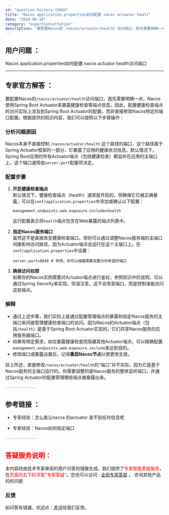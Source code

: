 ```yaml
---
id: "question-history-15664"
title: "Nacos application.properties如何配置 nacos actuator healt"
date: "2024-06-18"
category: "expertConsultation"
description: "要配置Nacos的`/nacos/actuator/health`访问端口，首先需要明确一点，Nacos使用Spring Boot Actuator来暴露健康检查等端点信息。因此，配置健康检查端点的访问实际上涉及到Spring Boot Actuator的配置，而非直接修改Nacos特定的端口配置。"
---
```


## 用户问题 ： 
 Nacos application.properties如何配置 nacos actuator health访问端口  

---------------
## 专家官方解答 ：

要配置Nacos的`/nacos/actuator/health`访问端口，首先需要明确一点，Nacos使用Spring Boot Actuator来暴露健康检查等端点信息。因此，配置健康检查端点的访问实际上涉及到Spring Boot Actuator的配置，而非直接修改Nacos特定的端口配置。根据提供的知识内容，我们可以按照以下步骤操作：

### 分析问题原因

Nacos本身不直接控制 `/nacos/actuator/health` 这个路径的端口，这个路径属于Spring Actuator框架的一部分，它暴露了应用的健康状况信息。默认情况下，Spring Boot应用的所有Actuator端点（包括健康检查）都监听在应用的主端口上，这个端口通常由`server.port`配置项决定。

### 配置步骤

1. **开启健康检查端点**  
   默认情况下，健康检查端点（health）通常是开启的，但确保它已被正确暴露，可以在`conf/application.properties`中添加或确认以下配置：
   ```properties
   management.endpoints.web.exposure.include=health
   ```
   这行配置表示将`health`端点包含在Web暴露的端点列表中。

2. **指定Nacos服务端口**  
   虽然这不是直接改变健康检查端口，但你可以通过调整Nacos服务端的主端口间接影响访问路径，因为Actuator端点会运行在这个主端口上。在`conf/application.properties`中设置：
   ```properties
   server.port=8848 # 举例，你可以根据需要设置为你希望的端口
   ```

3. **确保访问权限**  
   如果你的Nacos实例需要对Actuator端点进行鉴权，参照知识中的说明，可以通过Spring Security来实现。但请注意，这不会改变端口，而是控制谁能访问这些端点。

### 解释

- 通过上述步骤，我们实际上是通过配置管理端点的暴露和指定Nacos服务的主端口来间接管理健康检查端口的访问。因为Nacos的Actuator端点（包括`/health`）是基于Spring Boot Actuator实现的，它们共享Nacos服务的应用服务器端口。
- 如果有特定需求，如仅暴露健康检查而隐藏其他Actuator端点，可以精确配置`management.endpoints.web.exposure.include`来达到目的。
- 修改端口或暴露设置后，记得**重启Nacos节点**以使更改生效。

综上所述，直接修改`/nacos/actuator/health`的“端口”并不实际，因为它是基于Nacos服务的主端口运行的。你需要调整的是Nacos服务的整体监听端口，并通过Spring Actuator的配置管理哪些端点被暴露出来。


<font color="#949494">---------------</font> 


## 参考链接 ：

* 专家经验：怎么能让nacos 的actuator 查不到任何信息呢 
 
 * 专家经验：Nacos如何指定端口 


 <font color="#949494">---------------</font> 
 


## <font color="#FF0000">答疑服务说明：</font> 

本内容经由技术专家审阅的用户问答的镜像生成，我们提供了<font color="#FF0000">专家智能答疑服务</font>，在<font color="#FF0000">页面的右下的浮窗”专家答疑“</font>。您也可以访问 : [全局专家答疑](https://answer.opensource.alibaba.com/docs/intro) 。 咨询其他产品的的问题

### 反馈
如问答有错漏，欢迎点：[差评](https://ai.nacos.io/user/feedbackByEnhancerGradePOJOID?enhancerGradePOJOId=15716)给我们反馈。
